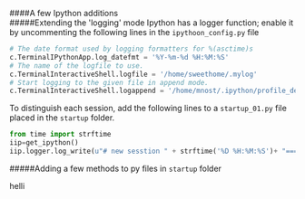 ####A few Ipython additions  
#####Extending the 'logging' mode
Ipython has a logger function; enable it by uncommenting the following lines in the `ipythoon_config.py` file 
```python
# The date format used by logging formatters for %(asctime)s
c.TerminalIPythonApp.log_datefmt = '%Y-%m-%d %H:%M:%S'
# The name of the logfile to use.
c.TerminalInteractiveShell.logfile = '/home/sweethome/.mylog'
# Start logging to the given file in append mode.
c.TerminalInteractiveShell.logappend = '/home/mnost/.ipython/profile_default/mylog'
```

To distinguish each session, add the following lines to a `startup_01.py` file placed in the `startup` folder. 

```python
from time import strftime
iip=get_ipython()
iip.logger.log_write(u"# new sesstion " + strftime('%D %H:%M:%S')+ "====================="+"\n")
```

#####Adding a few methods to py files in `startup` folder 


helli
